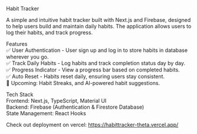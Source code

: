 Habit Tracker

A simple and intuitive habit tracker built with Next.js and Firebase, designed to help users build and maintain daily habits. 
The application allows users to log their habits, and track progress.

Features<br>
✅ User Authentication - User sign up and log in to store habits in database wherever you go.<br>
✅ Track Daily Habits - Log habits and track completion status day by day.<br>
✅ Progress Indicator - View a progress bar based on completed habits.<br>
✅ Auto Reset - Habits reset daily, ensuring users stay consistent.<br>
🚀 Upcoming: Habit Streaks, and AI-powered habit suggestions.<br>

Tech Stack<br>
Frontend: Next.js, TypeScript, Material UI <br>
Backend: Firebase (Authentication & Firestore Database)<br>
State Management: React Hooks

Check out deployment on vercel: https://habittracker-theta.vercel.app/
